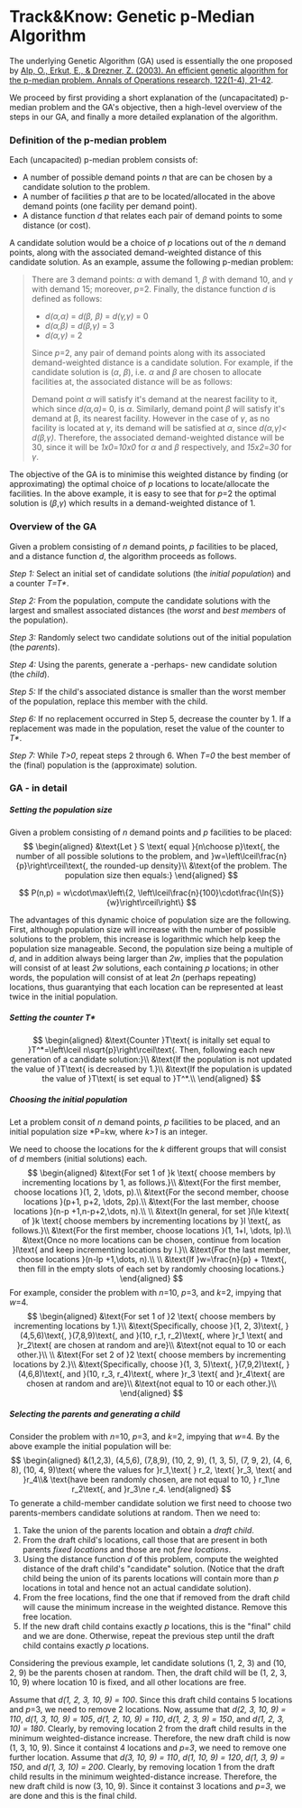 # Track&Know: Genetic p-Median Algorithm

The underlying Genetic Algorithm (GA) used is essentially the one proposed by [Alp, O., Erkut, E., & Drezner, Z. (2003). An efficient genetic algorithm for the p-median problem. Annals of Operations research, 122(1-4), 21-42](https://doi.org/10.1023/A:1026130003508). 

We proceed by first providing a short explanation of the (uncapacitated) p-median problem and the GA's objective, then  a  high-level overview of the steps in our GA, and finally a more detailed explanation of the algorithm.

### Definition of the p-median problem

Each (uncapacited) p-median problem consists of:

- A number of possible demand points *n* that are can be chosen by a candidate solution to the problem.
- A number of facilities *p* that are to be located/allocated in the above demand points (one facility per demand point).
- A distance function *d* that relates each pair of demand points to some distance (or cost).

A candidate solution would be a choice of *p* locations out of the *n* demand points, along with the associated demand-weighted distance of this candidate solution. As an example, assume the following p-median problem: 

> There are 3 demand points: *α* with demand 1, *β* with demand 10, and *γ* with demand 15; moreover, *p*=2. Finally, the distance function *d* is defined as follows:
>
> - *d(α,α)* = *d(β, β)* = *d(γ,γ)* = 0
> - *d(α,β)* = *d(β,γ)* = 3
> - *d(α,γ)* = 2
>
> Since *p*=2, any pair of demand points along with its associated demand-weighted distance is a candidate solution. For example, if the candidate solution is (*α*, *β*), i.e. *α* and *β* are chosen to allocate facilities at, the associated distance will be as follows:
>
> Demand point *α* will satisfy it's demand at the nearest facility to it, which since *d(α,α)*= 0, is *α*. Similarly, demand point *β* will satisfy it's demand at β, its nearest facility. However in the case of *γ*, as no facility is located at *γ*, its demand will be satisfied at *α*, since *d(α,γ)< d(β,γ)*. Therefore, the associated demand-weighted distance will be 30, since it will be *1x0*=*10x0* for *α* and *β* respectively, and *15x2*=*30* for *γ*.

The objective of the GA is to minimise this weighted distance by finding (or approximating) the optimal choice of *p* locations to locate/allocate the facilities. In the above example, it is easy to see that for *p*=2 the optimal solution is (*β*,*γ*) which results in a demand-weighted distance of 1.

### Overview of the GA

Given a problem consisting of *n* demand points, *p* facilities to be placed, and a distance function *d*, the algorithm proceeds as follows.

*Step 1:* Select an initial set of candidate solutions (the *initial population*) and a counter *T=T\**.

*Step 2:* From the population, compute the candidate solutions with the largest and smallest associated distances (the *worst* and *best* *members* of the population).

*Step 3:* Randomly select two candidate solutions out of the initial population (the *parents*).

*Step 4:* Using the parents, generate a -perhaps- new candidate solution (the *child*).

*Step 5:* If the child's associated distance is smaller than the worst member of the population, replace this member with the child.

*Step 6:* If no replacement occurred in Step 5, decrease the counter by 1. If a replacement was made in the population, reset the value of the counter to *T\**.

*Step 7:* While *T>0*, repeat steps 2 through 6. When *T=0* the best member of the (final) population is the (approximate) solution.

### GA - in detail

##### Setting the population size

Given a problem consisting of *n* demand points and *p* facilities to be placed: 
$$
\begin{aligned}
&\text{Let } S \text{ equal }{n\choose p}\text{, the number of all possible solutions to the problem, and }w=\left\lceil\frac{n}{p}\right\rceil\text{, the rounded-up density}\\
&\text{of the problem. The population size then equals:}
\end{aligned}
$$

$$
P(n,p) = w\cdot\max\left\{2, \left\lceil\frac{n}{100}\cdot\frac{\ln{S}}{w}\right\rceil\right\}
$$

The advantages of this dynamic choice of population size are the following. First, although population size will increase with the number of possible solutions to the problem, this increase is logarithmic which help keep the population size manageable. Second, the population size being a multiple of *d*, and in addition always being larger than *2w*, implies that the population will consist of at least *2w* solutions, each containing *p* locations; in other words, the population will consist of at leat *2n* (perhaps repeating) locations, thus guarantying that each location can be represented at least twice in the initial population.

##### Setting the counter *T\**

$$
\begin{aligned}
&\text{Counter }T\text{ is initally set equal to }T^*=\left\lceil n\sqrt{p}\right\rceil\text{. Then, following each new generation of a candidate solution:}\\
&\text{If the population is not updated the value of }T\text{ is decreased by 1.}\\
&\text{If the population is updated the value of }T\text{ is set equal to }T^*.\\
\end{aligned}
$$

##### Choosing the initial population

Let a problem consit of *n* demand points, *p* facilities to be placed, and an initial population size *P=kw, where *k>1* is an integer. 

We need to choose the locations for the *k* different groups that will consist of *d* members (initial solutions) each.
$$
\begin{aligned}
&\text{For set 1 of }k \text{ choose members by incrementing locations by 1, as follows.}\\
&\text{For the first member, choose locations }(1, 2, \dots, p).\\
&\text{For the second member,  choose locations }(p+1, p+2, \dots, 2p).\\
&\text{For the last member,  choose locations }(n-p +1,n-p+2,\dots, n).\\
\\
&\text{In general, for set }l\le k\text{ of }k \text{ choose members by incrementing locations by }l \text{, as follows.}\\
&\text{For the first member, choose locations }(1, 1+l, \dots, lp).\\
&\text{Once no more locations can be chosen, continue from location }l\text{ and keep incrementing locations by l.}\\
&\text{For the last member,  choose locations }(n-lp +1,\dots, n).\\
\\
&\text{If }w=\frac{n}{p} + 1\text{, then fill in the empty slots of each set by randomly choosing locations.}
\end{aligned}
$$
For example, consider the problem with *n*=10, *p*=3, and *k*=2, impying that *w*=4.
$$
\begin{aligned}
&\text{For set 1 of }2 \text{ choose members by incrementing locations by 1.}\\
&\text{Specifically, choose }(1, 2, 3)\text{, }(4,5,6)\text{, }(7,8,9)\text{, and }(10, r_1, r_2)\text{, where }r_1 \text{ and }r_2\text{ are chosen at random and are}\\
&\text{not equal to 10 or each other.}\\
\\
&\text{For set 2 of }2 \text{ choose members by incrementing locations by 2.}\\
&\text{Specifically, choose }(1, 3, 5)\text{, }(7,9,2)\text{, }(4,6,8)\text{, and }(10, r_3, r_4)\text{, where }r_3 \text{ and }r_4\text{ are chosen at random and are}\\
&\text{not equal to 10 or each other.}\\
\end{aligned}
$$

##### Selecting the parents and generating a child

Consider the problem with  *n*=10, *p*=3, and *k*=2, impying that *w*=4. By the above example the initial population will be:
$$
\begin{aligned}
&(1,2,3), (4,5,6), (7,8,9), (10, 2, 9), (1, 3, 5), (7, 9, 2), (4, 6, 8), (10, 4, 9)\text{ where the values for }r_1,\text{ } r_2, \text{ }r_3, \text{ and }r_4\\& \text{have been randomly chosen, are not equal to 10, } r_1\ne r_2\text{, and }r_3\ne r_4.
\end{aligned}
$$
To generate a child-member candidate solution we first need to choose two parents-members candidate solutions at random. Then we need to:

1. Take the union of the parents location and obtain a *draft child*.
2. From the draft child's locations, call those that are present in both parents *fixed locations* and those are not *free locations*.
3. Using the distance function *d* of this problem, compute the weighted distance of the draft child's "candidate" solution. (Notice that the draft child being the union of its parents locations will contain more than *p* locations in total and hence not an actual candidate solution).
4. From the free locations, find the one that if removed from the draft child will cause the minimum increase in the weighted distance. Remove this free location.
5. If the new draft child contains exactly *p* locations, this is the "final" child and we are done. Otherwise, repeat the previous step until the draft child contains exactly *p* locations.

Considering the previous example, let candidate solutions (1, 2, 3) and (10, 2, 9) be the parents chosen at random. Then, the draft child will be (1, 2, 3, 10, 9) where location 10 is fixed, and all other locations are free.

Assume that *d(1, 2, 3, 10, 9) = 100*. Since this draft child contains 5 locations and *p*=3, we need to remove 2 locations. Now, assume that *d(2, 3, 10, 9) = 110*, *d(1, 3, 10, 9) = 105*, *d(1, 2, 10, 9) = 110*, *d(1, 2, 3, 9) = 150*, and *d(1, 2, 3, 10) = 180*. Clearly, by removing location 2 from the draft child results in the minimum weighted-distance increase. Therefore, the new draft child is now (1, 3, 10, 9). Since it containst 4 locations and *p=3*, we need to remove one further location. Assume that *d(3, 10, 9) = 110*, *d(1, 10, 9) = 120*, *d(1, 3, 9) = 150*, and *d(1, 3, 10) = 200*. Clearly, by removing location 1 from the draft child results in the minimum weighted-distance increase. Therefore, the new draft child is now (3, 10, 9). Since it containst 3 locations and *p=3*, we are done and this is the final child. 

